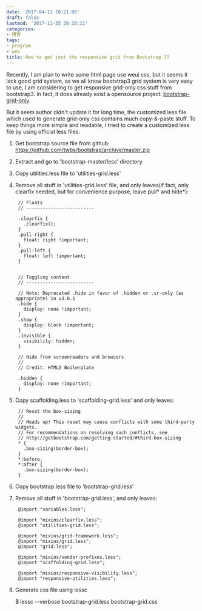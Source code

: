 ```yaml
---
date: '2017-04-13 10:21:06'
draft: false
lastmod: '2017-11-25 20:16:11'
categories:
- 博客
tags:
- program
- web
title: How to get just the responsive grid from Bootstrap 3?
---
```


Recently, I am plan to write some html page use weui css, but it seems it lack good grid system, as we all know bootstrap3 grid system is very easy to use, I am considering to get responsive grid-only css stuff from bootstrap3. In fact, it does already exist a opensource project: [bootstrap-grid-only](https://github.com/zirafa/bootstrap-grid-only/)

But it seem author didn't update it for long time, the customized less file which used to generate grid-only css contains much copy-&-paste stuff. To keep things more simple and readable, I tried to create a customized less file by using official less files:

1. Get bootstrap source file from github: https://github.com/twbs/bootstrap/archive/master.zip
2. Extract and go to 'bootstrap-master/less' directory
3. Copy utilities.less file to 'utilities-grid.less'
4. Remove all stuff in 'utilities-grid.less' file, and only leaves(if fact, only clearfix needed, but for convenience purpose, leave pull* and hide*):

        // Floats
        // -------------------------
        
        .clearfix {
          .clearfix();
        }
        .pull-right {
          float: right !important;
        }
        .pull-left {
          float: left !important;
        }
        
        
        // Toggling content
        // -------------------------
        
        // Note: Deprecated .hide in favor of .hidden or .sr-only (as appropriate) in v3.0.1
        .hide {
          display: none !important;
        }
        .show {
          display: block !important;
        }
        .invisible {
          visibility: hidden;
        }
        
        // Hide from screenreaders and browsers
        //
        // Credit: HTML5 Boilerplate
        
        .hidden {
          display: none !important;
        }

5. Copy scaffolding.less to 'scaffolding-grid.less' and only leaves:

        // Reset the box-sizing
        //
        // Heads up! This reset may cause conflicts with some third-party widgets.
        // For recommendations on resolving such conflicts, see
        // http://getbootstrap.com/getting-started/#third-box-sizing
        * {
          .box-sizing(border-box);
        }
        *:before,
        *:after {
          .box-sizing(border-box);
        }

6. Copy bootstrap.less file to 'bootstrap-grid.less'
7. Remove all stuff in 'bootstrap-grid.less', and only leaves:
    
        @import "variables.less";
        
        @import "mixins/clearfix.less";
        @import "utilities-grid.less";
        
        @import "mixins/grid-framework.less";
        @import "mixins/grid.less";
        @import "grid.less";
        
        @import "mixins/vendor-prefixes.less";
        @import "scaffolding-grid.less";
        
        @import "mixins/responsive-visibility.less";
        @import "responsive-utilities.less";

7. Generate css file using lessc

   $ lessc --verbose bootstrap-grid.less bootstrap-grid.css